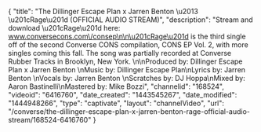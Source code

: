 {
    "title": "The Dillinger Escape Plan x Jarren Benton \u2013 \u201cRage\u201d  (OFFICIAL AUDIO STREAM)",
    "description": "Stream and download \u201cRage\u201d here: www.conversecons.com\/consep\n\n\u201cRage\u201d is the third single off of the second Converse CONS compilation, CONS EP Vol. 2, with more singles coming this fall. The song was partially recorded at Converse Rubber Tracks in Brooklyn, New York. \n\nProduced by: Dillinger Escape Plan x Jarren Benton \nMusic by: Dillinger Escape Plan\nLyrics by: Jarren Benton \nVocals by: Jarren Benton \nScratches by: DJ Hoppa\nMixed by: Aaron Bastinelli\nMastered by: Mike Bozzi",
    "channelid": "168524",
    "videoid": "6416760",
    "date_created": "1443545267",
    "date_modified": "1444948266",
    "type": "captivate",
    "layout": "channelVideo",
    "url": "\/converse\/the-dillinger-escape-plan-x-jarren-benton-rage-official-audio-stream\/168524-6416760"
}
